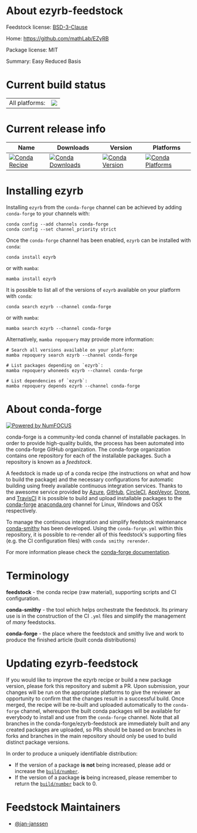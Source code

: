 About ezyrb-feedstock
=====================

Feedstock license: [BSD-3-Clause](https://github.com/conda-forge/ezyrb-feedstock/blob/main/LICENSE.txt)

Home: https://github.com/mathLab/EZyRB

Package license: MIT

Summary: Easy Reduced Basis

Current build status
====================


<table><tr><td>All platforms:</td>
    <td>
      <a href="https://dev.azure.com/conda-forge/feedstock-builds/_build/latest?definitionId=16080&branchName=main">
        <img src="https://dev.azure.com/conda-forge/feedstock-builds/_apis/build/status/ezyrb-feedstock?branchName=main">
      </a>
    </td>
  </tr>
</table>

Current release info
====================

| Name | Downloads | Version | Platforms |
| --- | --- | --- | --- |
| [![Conda Recipe](https://img.shields.io/badge/recipe-ezyrb-green.svg)](https://anaconda.org/conda-forge/ezyrb) | [![Conda Downloads](https://img.shields.io/conda/dn/conda-forge/ezyrb.svg)](https://anaconda.org/conda-forge/ezyrb) | [![Conda Version](https://img.shields.io/conda/vn/conda-forge/ezyrb.svg)](https://anaconda.org/conda-forge/ezyrb) | [![Conda Platforms](https://img.shields.io/conda/pn/conda-forge/ezyrb.svg)](https://anaconda.org/conda-forge/ezyrb) |

Installing ezyrb
================

Installing `ezyrb` from the `conda-forge` channel can be achieved by adding `conda-forge` to your channels with:

```
conda config --add channels conda-forge
conda config --set channel_priority strict
```

Once the `conda-forge` channel has been enabled, `ezyrb` can be installed with `conda`:

```
conda install ezyrb
```

or with `mamba`:

```
mamba install ezyrb
```

It is possible to list all of the versions of `ezyrb` available on your platform with `conda`:

```
conda search ezyrb --channel conda-forge
```

or with `mamba`:

```
mamba search ezyrb --channel conda-forge
```

Alternatively, `mamba repoquery` may provide more information:

```
# Search all versions available on your platform:
mamba repoquery search ezyrb --channel conda-forge

# List packages depending on `ezyrb`:
mamba repoquery whoneeds ezyrb --channel conda-forge

# List dependencies of `ezyrb`:
mamba repoquery depends ezyrb --channel conda-forge
```


About conda-forge
=================

[![Powered by
NumFOCUS](https://img.shields.io/badge/powered%20by-NumFOCUS-orange.svg?style=flat&colorA=E1523D&colorB=007D8A)](https://numfocus.org)

conda-forge is a community-led conda channel of installable packages.
In order to provide high-quality builds, the process has been automated into the
conda-forge GitHub organization. The conda-forge organization contains one repository
for each of the installable packages. Such a repository is known as a *feedstock*.

A feedstock is made up of a conda recipe (the instructions on what and how to build
the package) and the necessary configurations for automatic building using freely
available continuous integration services. Thanks to the awesome service provided by
[Azure](https://azure.microsoft.com/en-us/services/devops/), [GitHub](https://github.com/),
[CircleCI](https://circleci.com/), [AppVeyor](https://www.appveyor.com/),
[Drone](https://cloud.drone.io/welcome), and [TravisCI](https://travis-ci.com/)
it is possible to build and upload installable packages to the
[conda-forge](https://anaconda.org/conda-forge) [anaconda.org](https://anaconda.org/)
channel for Linux, Windows and OSX respectively.

To manage the continuous integration and simplify feedstock maintenance
[conda-smithy](https://github.com/conda-forge/conda-smithy) has been developed.
Using the ``conda-forge.yml`` within this repository, it is possible to re-render all of
this feedstock's supporting files (e.g. the CI configuration files) with ``conda smithy rerender``.

For more information please check the [conda-forge documentation](https://conda-forge.org/docs/).

Terminology
===========

**feedstock** - the conda recipe (raw material), supporting scripts and CI configuration.

**conda-smithy** - the tool which helps orchestrate the feedstock.
                   Its primary use is in the construction of the CI ``.yml`` files
                   and simplify the management of *many* feedstocks.

**conda-forge** - the place where the feedstock and smithy live and work to
                  produce the finished article (built conda distributions)


Updating ezyrb-feedstock
========================

If you would like to improve the ezyrb recipe or build a new
package version, please fork this repository and submit a PR. Upon submission,
your changes will be run on the appropriate platforms to give the reviewer an
opportunity to confirm that the changes result in a successful build. Once
merged, the recipe will be re-built and uploaded automatically to the
`conda-forge` channel, whereupon the built conda packages will be available for
everybody to install and use from the `conda-forge` channel.
Note that all branches in the conda-forge/ezyrb-feedstock are
immediately built and any created packages are uploaded, so PRs should be based
on branches in forks and branches in the main repository should only be used to
build distinct package versions.

In order to produce a uniquely identifiable distribution:
 * If the version of a package **is not** being increased, please add or increase
   the [``build/number``](https://docs.conda.io/projects/conda-build/en/latest/resources/define-metadata.html#build-number-and-string).
 * If the version of a package **is** being increased, please remember to return
   the [``build/number``](https://docs.conda.io/projects/conda-build/en/latest/resources/define-metadata.html#build-number-and-string)
   back to 0.

Feedstock Maintainers
=====================

* [@jan-janssen](https://github.com/jan-janssen/)

